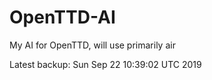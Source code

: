 # OpenTTD-AI
My AI for OpenTTD, will use primarily air

Latest backup: Sun Sep 22 10:39:02 UTC 2019
